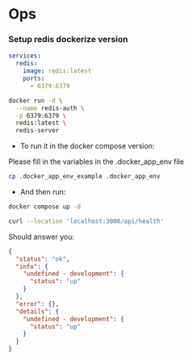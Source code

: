 # Ops

### Setup redis dockerize version

```yaml
services:
  redis:
    image: redis:latest
    ports:
      - 6379:6379
```

```bash
docker run -d \
  --name redis-auth \
  -p 6379:6379 \
  redis:latest \
  redis-server
```

- To run it in the docker compose version:

Please fill in the variables in the .docker_app_env file

```bash
cp .docker_app_env_example .docker_app_env
```

- And then run:

```bash
docker compose up -d
```

```bash
curl --location 'localhost:3000/api/health'
```

Should answer you:

```json
{
  "status": "ok",
  "info": {
    "undefined - development": {
      "status": "up"
    }
  },
  "error": {},
  "details": {
    "undefined - development": {
      "status": "up"
    }
  }
}
```
